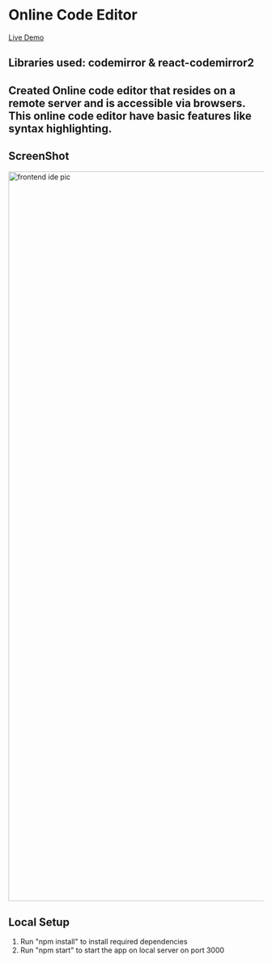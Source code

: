# Online Code Editor 
[Live Demo](https://Frontend-IDE.sandnb.repl.co)

## Libraries used: codemirror & react-codemirror2
## Created Online code editor that resides on a remote server and is accessible via browsers. This online code editor have basic features like syntax highlighting.

## ScreenShot
<img width="1439" alt="frontend ide pic" src="![Screenshot (13)](https://user-images.githubusercontent.com/117328349/210239154-976d4e39-5f5f-4db7-b581-654720eb861f.png)
">


## Local Setup
1. Run "npm install" to install required dependencies
2. Run "npm start" to start the app on local server on port 3000
